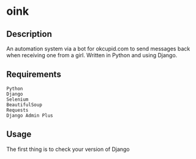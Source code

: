# oink

## Description
An automation system via a bot for okcupid.com to send messages back when receiving one from a girl. Written in Python and using Django.

## Requirements


```
Python
Django
Selenium
BeautifulSoup 
Requests
Django Admin Plus

```



## Usage

The first thing is to check your version of Django


``` python -m django --version 
```

